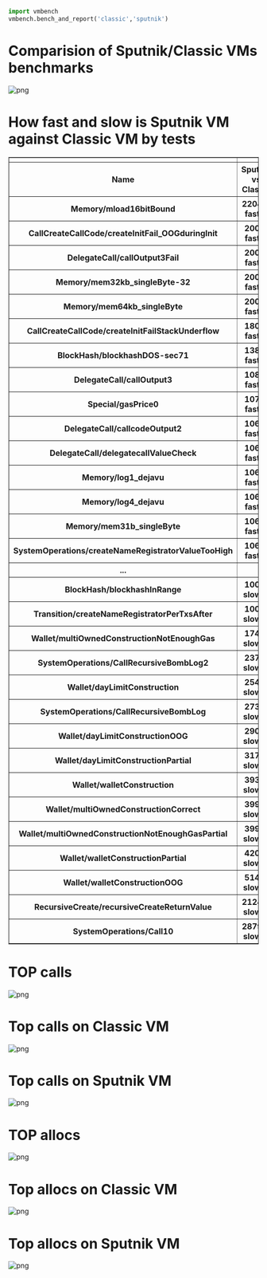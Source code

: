 

```python
import vmbench
vmbench.bench_and_report('classic','sputnik')
```


# Comparision of Sputnik/Classic VMs benchmarks



![png](_img/output_0_1.png)



# How fast and slow is Sputnik VM against Classic VM by tests



<div>

<table border="1" class="dataframe">
  <thead>
    <tr style="text-align: right;">
      <th></th>
      <th></th>
      <th></th>
      <th></th>
    </tr>
    <tr>
      <th>Name</th>
      <th>Sputnik vs Classic</th>
      <th>Sputnik</th>
      <th>Classic</th>
    </tr>
  </thead>
  <tbody>
    <tr>
      <th>Memory/mload16bitBound</th>
      <th>2204% faster</th>
      <th>0.001s</th>
      <th>0.023s</th>
    </tr>
    <tr>
      <th>CallCreateCallCode/createInitFail_OOGduringInit</th>
      <th>200% faster</th>
      <th>0.001s</th>
      <th>0.003s</th>
    </tr>
    <tr>
      <th>DelegateCall/callOutput3Fail</th>
      <th>200% faster</th>
      <th>0.001s</th>
      <th>0.003s</th>
    </tr>
    <tr>
      <th>Memory/mem32kb_singleByte-32</th>
      <th>200% faster</th>
      <th>0.001s</th>
      <th>0.003s</th>
    </tr>
    <tr>
      <th>Memory/mem64kb_singleByte</th>
      <th>200% faster</th>
      <th>0.001s</th>
      <th>0.003s</th>
    </tr>
    <tr>
      <th>CallCreateCallCode/createInitFailStackUnderflow</th>
      <th>180% faster</th>
      <th>0.001s</th>
      <th>0.003s</th>
    </tr>
    <tr>
      <th>BlockHash/blockhashDOS-sec71</th>
      <th>138% faster</th>
      <th>1.419s</th>
      <th>3.385s</th>
    </tr>
    <tr>
      <th>DelegateCall/callOutput3</th>
      <th>108% faster</th>
      <th>0.001s</th>
      <th>0.002s</th>
    </tr>
    <tr>
      <th>Special/gasPrice0</th>
      <th>107% faster</th>
      <th>0.001s</th>
      <th>0.002s</th>
    </tr>
    <tr>
      <th>DelegateCall/callcodeOutput2</th>
      <th>106% faster</th>
      <th>0.001s</th>
      <th>0.002s</th>
    </tr>
    <tr>
      <th>DelegateCall/delegatecallValueCheck</th>
      <th>106% faster</th>
      <th>0.001s</th>
      <th>0.002s</th>
    </tr>
    <tr>
      <th>Memory/log1_dejavu</th>
      <th>106% faster</th>
      <th>0.001s</th>
      <th>0.002s</th>
    </tr>
    <tr>
      <th>Memory/log4_dejavu</th>
      <th>106% faster</th>
      <th>0.001s</th>
      <th>0.002s</th>
    </tr>
    <tr>
      <th>Memory/mem31b_singleByte</th>
      <th>106% faster</th>
      <th>0.001s</th>
      <th>0.002s</th>
    </tr>
    <tr>
      <th>SystemOperations/createNameRegistratorValueTooHigh</th>
      <th>106% faster</th>
      <th>0.001s</th>
      <th>0.002s</th>
    </tr>
    <tr>
      <th>...</th>
      <th></th>
      <th></th>
      <th></th>
    </tr>
    <tr>
      <th>BlockHash/blockhashInRange</th>
      <th>100% slower</th>
      <th>0.004s</th>
      <th>0.002s</th>
    </tr>
    <tr>
      <th>Transition/createNameRegistratorPerTxsAfter</th>
      <th>100% slower</th>
      <th>0.002s</th>
      <th>0.001s</th>
    </tr>
    <tr>
      <th>Wallet/multiOwnedConstructionNotEnoughGas</th>
      <th>174% slower</th>
      <th>0.011s</th>
      <th>0.004s</th>
    </tr>
    <tr>
      <th>SystemOperations/CallRecursiveBombLog2</th>
      <th>237% slower</th>
      <th>5.237s</th>
      <th>1.550s</th>
    </tr>
    <tr>
      <th>Wallet/dayLimitConstruction</th>
      <th>254% slower</th>
      <th>0.018s</th>
      <th>0.005s</th>
    </tr>
    <tr>
      <th>SystemOperations/CallRecursiveBombLog</th>
      <th>273% slower</th>
      <th>5.726s</th>
      <th>1.535s</th>
    </tr>
    <tr>
      <th>Wallet/dayLimitConstructionOOG</th>
      <th>290% slower</th>
      <th>0.012s</th>
      <th>0.003s</th>
    </tr>
    <tr>
      <th>Wallet/dayLimitConstructionPartial</th>
      <th>317% slower</th>
      <th>0.017s</th>
      <th>0.004s</th>
    </tr>
    <tr>
      <th>Wallet/walletConstruction</th>
      <th>393% slower</th>
      <th>0.025s</th>
      <th>0.005s</th>
    </tr>
    <tr>
      <th>Wallet/multiOwnedConstructionCorrect</th>
      <th>399% slower</th>
      <th>0.015s</th>
      <th>0.003s</th>
    </tr>
    <tr>
      <th>Wallet/multiOwnedConstructionNotEnoughGasPartial</th>
      <th>399% slower</th>
      <th>0.015s</th>
      <th>0.003s</th>
    </tr>
    <tr>
      <th>Wallet/walletConstructionPartial</th>
      <th>420% slower</th>
      <th>0.026s</th>
      <th>0.005s</th>
    </tr>
    <tr>
      <th>Wallet/walletConstructionOOG</th>
      <th>514% slower</th>
      <th>0.025s</th>
      <th>0.004s</th>
    </tr>
    <tr>
      <th>RecursiveCreate/recursiveCreateReturnValue</th>
      <th>2124% slower</th>
      <th>33.408s</th>
      <th>1.502s</th>
    </tr>
    <tr>
      <th>SystemOperations/Call10</th>
      <th>2879% slower</th>
      <th>0.596s</th>
      <th>0.020s</th>
    </tr>
  </tbody>
</table>
</div>



# TOP calls



![png](_img/output_0_5.png)



# Top calls on Classic VM



![png](_img/output_0_7.png)



# Top calls on Sputnik VM



![png](_img/output_0_9.png)



# TOP allocs



![png](_img/output_0_11.png)



# Top allocs on Classic VM



![png](_img/output_0_13.png)



# Top allocs on Sputnik VM



![png](_img/output_0_15.png)

